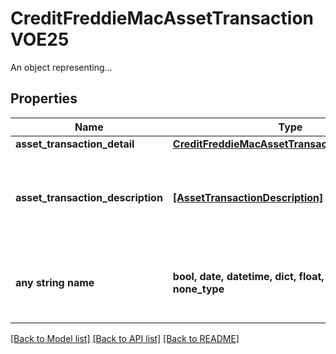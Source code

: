 # CreditFreddieMacAssetTransactionVOE25

An object representing...

## Properties
Name | Type | Description | Notes
------------ | ------------- | ------------- | -------------
**asset_transaction_detail** | [**CreditFreddieMacAssetTransactionDetailVOE25**](CreditFreddieMacAssetTransactionDetailVOE25.md) |  | 
**asset_transaction_description** | [**[AssetTransactionDescription]**](AssetTransactionDescription.md) | Documentation not found in the MISMO model viewer and not provided by Freddie Mac. | 
**any string name** | **bool, date, datetime, dict, float, int, list, str, none_type** | any string name can be used but the value must be the correct type | [optional]

[[Back to Model list]](../README.md#documentation-for-models) [[Back to API list]](../README.md#documentation-for-api-endpoints) [[Back to README]](../README.md)



